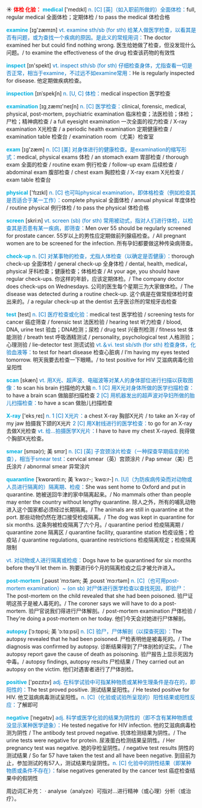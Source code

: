 ☀ <font color="red">**体检 化验：**</font>
<font color="sky blue">**medical**</font> ['medɪkl] 
<font color="#0070c0">n. [C] [英]（如入职前所做的）全面体检：</font>full, regular medical 全面体检；定期体检 / to pass the medical 体检合格

<font color="sky blue">**examine**</font> [ɪɡ'zæmɪn] 
<font color="#0070c0">vt. examine sth/sb (for sth) 给某人做医学检查，以看其是否有问题，或为查找一个疾病的原因。是此义的常规用词：</font>The doctor examined her but could find nothing wrong. 医生给她做了检查，但没发现什么问题。/ to examine the effectiveness of the drug 检查该药物的有效性

<font color="sky blue">**inspect**</font> [ɪn'spekt] 
<font color="#0070c0">vt. inspect sth/sb (for sth) 仔细检查身体，尤指查看一切是否正常，相当于examine，不过远不如examine常用：</font>He is regularly inspected for disease. 他定期做疾病检查。
           
<font color="sky blue">**inspection**</font> [ɪnˈspekʃn]
<font color="#0070c0">n. [U, C] 体检：</font>medical inspection 医学检查

<font color="sky blue">**examination**</font> [ɪɡ͵zæmɪ'neɪʃn] 
<font color="#0070c0">n. [C] 医学检查：</font>clinical, forensic, medical, physical, post-mortem, psychiatric examination 临床检查；法医检验；体检；尸检；精神病检查 / a full eyesight examination 一次全面的视力检查 / X-ray examination X光检查 / a periodic health examination 定期健康检查 / examination table 检查台 / examination room（尤美）检查室

<font color="sky blue">**exam**</font> [ɪɡ'zæm] 
<font color="#0070c0">n. [C] [美] 对身体进行的健康检查。是examination的缩写形式：</font>medical, physical exams 体检 / an stomach exam 胃部检查 / thorough exam 全面的检查 / routine exam 例行检查 / follow-up exam 后续检查 / abdominal exam 腹部检查 / chest exam 胸腔检查 / X-ray exam X光检查 / exam table 检查台

<font color="sky blue">**physical**</font> ['fɪzɪkl] 
<font color="#0070c0">n. [C] 也可叫physical examination，即体格检查（例如检查其是否适合于某一工作）：</font>complete physical 全面体检 / annual physical 年度体检 / routine physical 例行体检 / to pass the physical 体检合格

<font color="sky blue">**screen**</font> [skri:n] 
<font color="#0070c0">vt. screen (sb) (for sth) 常用被动式，指对人们进行体检，以检查其是否患有某一疾病，即筛查：</font>Men over 55 should be regularly screened for prostate cancer. 55岁以上的男性应定期做前列腺癌检查。/ All pregnant women are to be screened for the infection. 所有孕妇都要做这种传染病筛查。
           
<font color="sky blue">**check-up**</font>
<font color="#0070c0">n. [C] 对某事物的检查，尤指人体检查（以确定是否健康）：</font>thorough check-up 全面体检 / general check-up 全身体检 / dental, health, medical，physical 牙科检查；健康检查；体格检查 / At your age, you should have regular check-ups. 你这样的年龄，应该定期体检。/ The company doctor does check-ups on Wednesdays. 公司的医生每个星期三为大家做体检。/ The disease was detected during a routine check-up. 这个病是在做常规体检时查出来的。/ a regular check-up at the dentist 去牙医诊所的常规牙齿检查

<font color="sky blue">**test**</font> [test] 
<font color="#0070c0">n. [C] 医疗检查或化验：</font>medical test 医学检验 / screening tests for cancer 癌症筛查 / forensic test 法医检验 / hearing test 听力检查 / blood, DNA, urine test 验血；DNA检测；尿检 / drug test 兴奋剂检测 / fitness test 体能测验 / breath test 呼吸酒精测试 / personality, psychological test 人格测验；心理测验 / lie-detector test 测谎试验 <font color="#0070c0">vt.＆vi. test sb/sth (for sth) 检查身体，化验血液等：</font>to test for heart disease 检查心脏病 / I’m having my eyes tested tomorrow. 明天我要去检查一下眼睛。/ to test positive for HIV 艾滋病病毒化验呈阳性 

<font color="sky blue">**scan**</font> [skæn] 
<font color="#0070c0">vt. 用X光、超声波、电磁波等对某人的身体部位进行扫描以获取图像：</font>to scan his brain 扫描他的大脑 <font color="#0070c0">n. 1 [C] 用X光对身体所做的医学扫描检查：</font>to have a brain scan 做脑部扫描检查 <font color="#0070c0">2 [C] 用机器发出的超声波对孕妇所做的胎儿扫描检查：</font>to have a scan 做胎儿扫描检查

<font color="sky blue">**X-ray**</font> ['eks͵reɪ] 
<font color="#0070c0">n. 1 [C] X光片：</font>a chest X-ray 胸部X光片 / to take an X-ray of my jaw 拍摄我下颌的X光片 <font color="#0070c0">2 [C] 用X射线进行的医学检查：</font>to go for an X-ray 去做X光检查 <font color="#0070c0">vt. 给…拍摄医学X光片：</font>I have to have my chest X-rayed. 我得做个胸部X光检查。
           
<font color="sky blue">**smear**</font> [smɪə(r); 美 smɪr]
<font color="#0070c0">n. [C] [英] 子宫颈涂片检查（一种探查早期癌变的检查），相当于smear test：</font>cervical smear（英）宫颈涂片 / Pap smear（美）巴氏涂片 / abnormal smear 异常涂片

<font color="sky blue">**quarantine**</font> [ˈkwɒrənti:n; 美 ˈkwɔ:r-; ˈkwɑ:r-]
<font color="#0070c0">n. [U]（为防疾病传染而对动物或人员进行隔离的）隔离期、检疫：</font>She was sent home to Oxford and put in quarantine. 她被送回牛津的家中隔离起来。/ No mammals other than people may enter the country without lengthy quarantine. 除人之外，所有的哺乳动物进入这个国家都必须经过长期隔离。/ The animals are still in quarantine at the port. 那些动物仍然在港口接受检疫隔离。/ The dog was kept in quarantine for six months. 这条狗被检疫隔离了六个月。/ quarantine period 检疫隔离期 / quarantine zone 隔离区 / quarantine facility, quarantine station 检疫设施；检疫站 / quarantine regulations, quarantine restrictions 检疫隔离规定；检疫隔离限制

<font color="#0070c0">vt. 对动物或人进行隔离或检疫：</font>Dogs have to be quarantined for six months before they'll let them in. 狗要进行6个月的隔离检疫之后才被允许进入。

<font color="sky blue">**post-mortem**</font> [ˌpəʊst ˈmɔ:təm; 美 ˌpoʊst ˈmɔ:rtəm]
<font color="#0070c0">n. [C]（也可用post-mortem examination）~ (on sb) 对尸体进行医学检查以查找死因，即验尸：</font>The post-mortem on the child revealed that she had been poisoned. 验尸证明这孩子是被人毒死的。/ The coroner says we will have to do a post-mortem. 验尸官说我们得进行尸体解剖。/ post-mortem examination 尸体检验 / They're doing a post-mortem on her today. 他们今天会对她进行尸体解剖。
           
<font color="sky blue">**autopsy**</font> [ˈɔ:tɒpsi; 美 ˈɔ:tɑ:psi]
<font color="#0070c0">n. [C] 验尸，尸体解剖（以探查死因）：</font>The autopsy revealed that he had been poisoned. 尸检表明他是被毒死的。/ The diagnosis was confirmed by autopsy. 诊断结果得到了尸体剖检的证实。/ The autopsy report gave the cause of death as poisoning. 验尸报告上显示死因为中毒。/ autopsy findings, autopsy results 尸检结果 / They carried out an autopsy on the victim. 他们对遇害者进行了尸体剖检。

<font color="sky blue">**positive**</font> ['pɒzɪtɪv] 
<font color="#0070c0">adj. 在科学试验中可指某种物质或某种生理条件是存在的，即阳性的：</font>The test proved positive. 测试结果呈阳性。/ He tested positive for HIV. 他艾滋病病毒测试呈阳性。<font color="#0070c0">n. [C]（化验或试验所呈现的）阳性结果或阳性反应：</font>了解即可
           
<font color="sky blue">**negative**</font> [ˈnegətɪv]
<font color="#0070c0">adj. 科学或医学化验的结果为阴性的（即不含有某种物质或没显示某种医学迹象）：</font>He tested negative for HIV infection. 他的艾滋病病毒检测为阴性 / The antibody test proved negative. 抗体检测结果为阴性。/ The urine tests were negative for protein. 尿液蛋白检测结果呈阴性。/ Her pregnancy test was negative. 她的孕检呈阴性。/ negative test results 阴性的测试结果 / So far 57 have taken the test and all have been negative. 到目前为止，参加测试的有57人，测试结果均呈阴性。<font color="#0070c0">n. [C] 化验中的阴性结果（即某种物质或条件不存在）：</font>false negatives generated by the cancer test 癌症检查结果中的假阴性

周边词汇补充：
· analyse（analyze）可指对…进行精神（或心理）分析（或治疗）。
